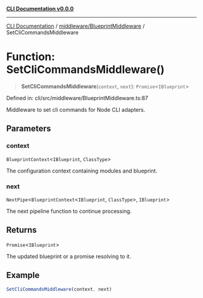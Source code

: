 [**CLI Documentation v0.0.0**](../../../README.md)

***

[CLI Documentation](../../../modules.md) / [middleware/BlueprintMiddleware](../README.md) / SetCliCommandsMiddleware

# Function: SetCliCommandsMiddleware()

> **SetCliCommandsMiddleware**(`context`, `next`): `Promise`\<`IBlueprint`\>

Defined in: cli/src/middleware/BlueprintMiddleware.ts:87

Middleware to set cli commands for Node CLI adapters.

## Parameters

### context

`BlueprintContext`\<`IBlueprint`, `ClassType`\>

The configuration context containing modules and blueprint.

### next

`NextPipe`\<`BlueprintContext`\<`IBlueprint`, `ClassType`\>, `IBlueprint`\>

The next pipeline function to continue processing.

## Returns

`Promise`\<`IBlueprint`\>

The updated blueprint or a promise resolving to it.

## Example

```typescript
SetCliCommandsMiddleware(context, next)
```
